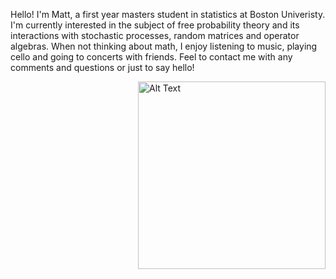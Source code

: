 Hello! I'm Matt, a first year masters student in statistics at Boston Univeristy. I'm currently interested in the subject of free probability theory and its interactions with stochastic processes, random matrices and operator algebras. When not thinking about math, I enjoy listening to music, playing cello and going to concerts with friends. Feel to contact me with any comments and questions or just to say hello!


<div style="float: right; margin-left: 20px;">
    <img src="https://github.com/giwdulttam/giwdulttam.github.io/assets/112978414/7047a641-ea51-4614-81f7-b0819d5dcf49" alt="Alt Text" width="300"/>
</div>

